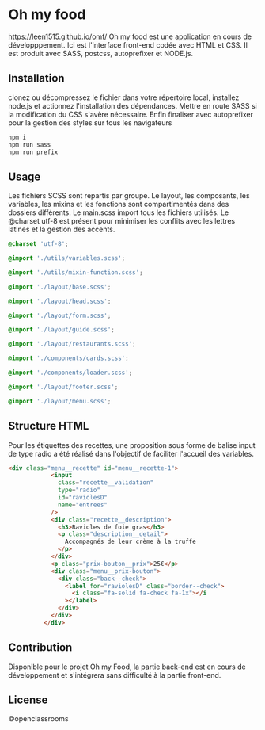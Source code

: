 # Oh my food

https://leen1515.github.io/omf/
Oh my food est une application en cours de développpement. Ici est l'interface front-end codée avec HTML et CSS. Il est produit avec SASS, postcss, autoprefixer et NODE.js.

## Installation

clonez ou décompressez le fichier dans votre répertoire local, installez node.js et actionnez l'installation des dépendances. Mettre en route SASS si la modification du CSS s'avère nécessaire. Enfin finaliser avec autoprefixer pour la gestion des styles sur tous les navigateurs

```bash
npm i
npm run sass
npm run prefix
```

## Usage
Les fichiers SCSS sont repartis par groupe. Le layout, les composants, les variables, les mixins et les fonctions sont compartimentés dans des dossiers différents. Le main.scss import tous les fichiers utilisés. Le @charset utf-8 est présent pour minimiser les conflits avec les lettres latines et la gestion des accents.

```scss
@charset 'utf-8';

@import './utils/variables.scss';

@import './utils/mixin-function.scss';

@import './layout/base.scss';

@import './layout/head.scss';

@import './layout/form.scss';

@import './layout/guide.scss';

@import './layout/restaurants.scss';

@import './components/cards.scss';

@import './components/loader.scss';

@import './layout/footer.scss';

@import './layout/menu.scss';
```

## Structure HTML
Pour les étiquettes des recettes, une proposition sous forme de balise input de type radio a été réalisé dans l'objectif de faciliter l'accueil des variables.
```html
<div class="menu__recette" id="menu__recette-1">
            <input
              class="recette__validation"
              type="radio"
              id="raviolesD"
              name="entrees"
            />
            <div class="recette__description">
              <h3>Ravioles de foie gras</h3>
              <p class="description__detail">
                Accompagnés de leur crème à la truffe
              </p>
            </div>
            <p class="prix-bouton__prix">25€</p>
            <div class="menu__prix-bouton">
              <div class="back--check">
                <label for="raviolesD" class="border--check">
                  <i class="fa-solid fa-check fa-1x"></i
                ></label>
              </div>
            </div>
          </div>
```
## Contribution

Disponible pour le projet Oh my Food, la partie back-end est en cours de développement et s'intégrera sans difficulté à la partie front-end.  

## License
©openclassrooms